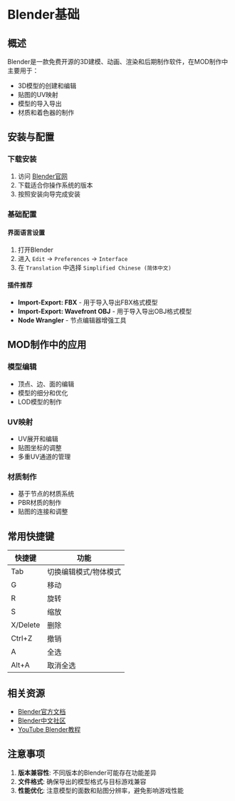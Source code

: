 # Blender基础

## 概述

Blender是一款免费开源的3D建模、动画、渲染和后期制作软件，在MOD制作中主要用于：

- 3D模型的创建和编辑
- 贴图的UV映射
- 模型的导入导出
- 材质和着色器的制作

## 安装与配置

### 下载安装

1. 访问 [Blender官网](https://www.blender.org/download/)
2. 下载适合你操作系统的版本
3. 按照安装向导完成安装

### 基础配置

#### 界面语言设置
1. 打开Blender
2. 进入 `Edit` → `Preferences` → `Interface`
3. 在 `Translation` 中选择 `Simplified Chinese (简体中文)`

#### 插件推荐
- **Import-Export: FBX** - 用于导入导出FBX格式模型
- **Import-Export: Wavefront OBJ** - 用于导入导出OBJ格式模型
- **Node Wrangler** - 节点编辑器增强工具

## MOD制作中的应用

### 模型编辑
- 顶点、边、面的编辑
- 模型的细分和优化
- LOD模型的制作

### UV映射
- UV展开和编辑
- 贴图坐标的调整
- 多重UV通道的管理

### 材质制作
- 基于节点的材质系统
- PBR材质的制作
- 贴图的连接和调整

## 常用快捷键

| 快捷键 | 功能 |
|--------|------|
| Tab | 切换编辑模式/物体模式 |
| G | 移动 |
| R | 旋转 |
| S | 缩放 |
| X/Delete | 删除 |
| Ctrl+Z | 撤销 |
| A | 全选 |
| Alt+A | 取消全选 |

## 相关资源

- [Blender官方文档](https://docs.blender.org/)
- [Blender中文社区](https://www.blendercn.org/)
- [YouTube Blender教程](https://www.youtube.com/results?search_query=blender+tutorial)

## 注意事项

1. **版本兼容性**: 不同版本的Blender可能存在功能差异
2. **文件格式**: 确保导出的模型格式与目标游戏兼容
3. **性能优化**: 注意模型的面数和贴图分辨率，避免影响游戏性能
